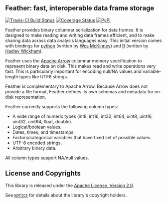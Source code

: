 ## Feather: fast, interoperable data frame storage

[![Travis-CI Build Status](https://travis-ci.org/wesm/feather.svg?branch=master)](https://travis-ci.org/wesm/feather) [![Coverage Status](https://img.shields.io/codecov/c/github/wesm/feather/master.svg)](https://codecov.io/github/wesm/feather?branch=master)
[![PyPI](https://img.shields.io/pypi/v/feather-format.svg?maxAge=3600)](https://pypi.python.org/pypi/feather-format)

Feather provides binary columnar serialization for data frames. It is designed to 
make reading and writing data frames efficient, and to make sharing data across 
data analysis languages easy. This initial version comes with bindings for 
[python](python/) (written by [Wes McKinney](https://github.com/wesm)) and [R](R/) 
(written by [Hadley Wickham](https://github.com/hadley/)).

Feather uses the [Apache Arrow](https://arrow.apache.org) columnar memory 
specification to represent binary data on disk. This makes read and write 
operations very fast. This is particularly important for encoding null/NA values 
and variable-length types like UTF8 strings. 

Feather is complementary to Apache Arrow. Because Arrow does not provide a file 
format, Feather defines its own schemas and metadata for on-disk representation.

Feather currently supports the following column types:

* A wide range of numeric types (int8, int16, int32, int64, uint8, uint16,
  uint32, uint64, float, double).
* Logical/boolean values.
* Dates, times, and timestamps.
* Factors/categorical variables that have fixed set of possible values.
* UTF-8 encoded strings.
* Arbitrary binary data.

All column types support NA/null values.

## License and Copyrights

This library is released under the [Apache License, Version 2.0](LICENSE.txt).

See [`NOTICE`](NOTICE) for details about the library's copyright holders.
